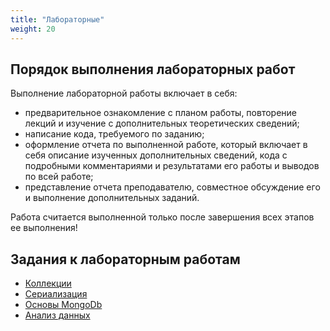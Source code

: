 ```yaml
---
title: "Лабораторные"
weight: 20
---
```


## Порядок выполнения лабораторных работ

Выполнение лабораторной работы включает в себя:

- предварительное ознакомление с планом работы, повторение лекций и изучение с дополнительных теоретических сведений;
- написание кода, требуемого по заданию;
- оформление отчета по выполненной работе, который включает в себя описание изученных дополнительных сведений, кода с подробными комментариями и результатами его работы и выводов по всей работе;
- представление отчета преподавателю, совместное обсуждение его и выполнение дополнительных заданий.

Работа считается выполненной только после завершения всех этапов ее выполнения!

## Задания к лабораторным работам

- [Коллекции](collection)
- [Сериализация](serialization)
- [Основы MongoDb](mongo)
- [Анализ данных](parse)


